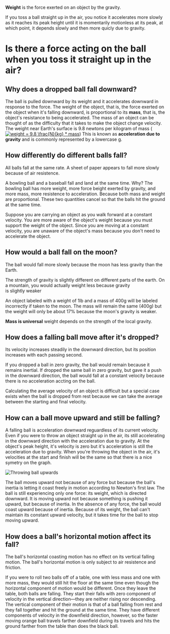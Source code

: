 **Weight** is the force exerted on an object by the gravity.

If you toss a ball straight up in the air, you notice it accelerates more slowly as it reaches its peak height until it is momentarily motionless
at its peak, at  which point, it depends slowly and then more quicly due to gravity. 

# Is there a force acting on the ball when you toss it straight up in the air?

## Why does a dropped ball fall downward?

The ball is pulled downward by its weight and it accelerates downward in response to the force. The weight of the object, that is, the force 
exerted on the object when it's falling downward, is proportional to its **mass**, that is, the object's resistance to being accelerated. The 
mass of an object can be thought of as the difficulty that it takes to make the object change velocity. The weight near Earth's surface is 
9.8 newtons per kilogram of mass (<a href="https://www.codecogs.com/eqnedit.php?latex=weight&space;=&space;9.8&space;\frac{N}{kg}&space;*&space;mass" target="_blank"><img src="https://latex.codecogs.com/gif.latex?weight&space;=&space;9.8&space;\frac{N}{kg}&space;*&space;mass" title="weight = 9.8 \frac{N}{kg} * mass" /></a>)
This is known as **acceleration due to gravity** and is commonly represented by a lowercase g.

## How differently do different balls fall?

All balls fall at the same rate. A sheet of paper appears to fall more slowly because of air resistence. 

A bowling ball and a baseball fall and land at the same time. Why? The bowling ball has more weight, more force beight exerted by gravity, and 
more mass, more resistence to acceleration. Because both mass and weight are proportional. These two quantities cancel so that the balls hit 
the ground at the same time.

Suppose you are carrying an object as you walk forward at a constant velocity. You are more aware of the object's weight because you must support 
the weight of the object. Since you are moving at a constant velocity, you are unaware of the object's mass because you don't need to accelerate the object.


## How would a ball fall on the moon?

The ball would fall more slowly because the moon has less gravity than the Earth.

The strength of gravity is slightly different on different parts of the earth. On a mountain, you would actually weight less because gravity  
is slightly weaker

An object labeled with a weight of 1lb and a mass of 400g will be labeled incorrectly if taken to the moon. The mass will remain the same (400g) 
but the weight will only be about 17% because the moon's gravity is weaker.

**Mass is universal** weight depends on the strength of the local gravity.


## How does a falling ball move after it's dropped?

Its velocity increases steadily in the downward direction, but its position increases with each passing second.

If you dropped a ball in zero gravity, the ball would remain because it remains inertial. If dropped the same ball in zero gravity, but gave it a push in the downward direction, the ball would fall at a constant velocity because there is no acceleration accting on the ball.

Calculating the average velocity of an object is difficult but a special case exists when the ball is dropped from rest because we can take the average between the starting and final velocity.

## How can a ball move upward and still be falling?

A falling ball is acceleration downward reguardless of its current velocity. Even if you were to throw an object straight up in the air, its still accelerating in the downward direction with the acceleration due to gravity. At the object's peak height, it's velocity is zero but it's acceleration is still the acceleration due to gravity. When you're throwing the object in the air, it's velocities at the start and finish will be the same so that there is a nice symetry on the graph.

![Throwing ball upwards](https://qph.fs.quoracdn.net/main-qimg-d373e0e28ec5a43a2afac3098348c56a)

The ball moves upward not because of any force but because the ball's inertia is letting it coast freely in motion according to Newton's first law. The ball is still experiencing only one force: its weight, which is directed downward. It is moving upward not because something is pushing it upward, but because of inertia. In the absence of any force, the ball would coast upward because of inertia. Because of its weight, the ball can't maintain its constant upward velocity, but it takes time for the ball to stop moving upward.
## How does a ball's horizontal motion affect its fall?

The ball's horizontal coasting motion has no effect on its vertical falling motion. The ball's horizontal motion is only subject to air resistence and friction.

If you were to roll two balls off of a table, one with less mass and one with more mass, they would still hit the floor at the same time even though the horizontal component of motion would be different. Once they leave the table, both balls are falling. They start their falls with zero component of velocity in the vertical direction—they are neither rising nor descending. The vertical component of their motion is that of a ball falling from rest and they fall together and hit the ground at the same time. They have different components of velocity in the downfield direction, however, so the faster moving orange ball travels farther downfield during its travels and hits the ground farther from the table than does the black ball.
